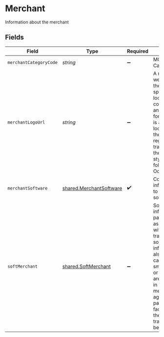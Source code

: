 # Merchant

Information about the merchant


## Fields

| Field                                                                                                                                                                                                                                                                                                                     | Type                                                                                                                                                                                                                                                                                                                      | Required                                                                                                                                                                                                                                                                                                                  | Description                                                                                                                                                                                                                                                                                                               | Example                                                                                                                                                                                                                                                                                                                   |
| ------------------------------------------------------------------------------------------------------------------------------------------------------------------------------------------------------------------------------------------------------------------------------------------------------------------------- | ------------------------------------------------------------------------------------------------------------------------------------------------------------------------------------------------------------------------------------------------------------------------------------------------------------------------- | ------------------------------------------------------------------------------------------------------------------------------------------------------------------------------------------------------------------------------------------------------------------------------------------------------------------------- | ------------------------------------------------------------------------------------------------------------------------------------------------------------------------------------------------------------------------------------------------------------------------------------------------------------------------- | ------------------------------------------------------------------------------------------------------------------------------------------------------------------------------------------------------------------------------------------------------------------------------------------------------------------------- |
| `merchantCategoryCode`                                                                                                                                                                                                                                                                                                    | *string*                                                                                                                                                                                                                                                                                                                  | :heavy_minus_sign:                                                                                                                                                                                                                                                                                                        | MCC or Merchant Category Code                                                                                                                                                                                                                                                                                             | 4819                                                                                                                                                                                                                                                                                                                      |
| `merchantLogoUrl`                                                                                                                                                                                                                                                                                                         | *string*                                                                                                                                                                                                                                                                                                                  | :heavy_minus_sign:                                                                                                                                                                                                                                                                                                        | A reference to a web resource on the internet specifying its location on a computer network and a mechanism for retrieving. This is a pointer to a location containing the merchant's registered trademark  (e.g. for the Firm, the stylized CHASE followed by the Octagon).                                              |                                                                                                                                                                                                                                                                                                                           |
| `merchantSoftware`                                                                                                                                                                                                                                                                                                        | [shared.MerchantSoftware](../../../sdk/models/shared/merchantsoftware.md)                                                                                                                                                                                                                                                 | :heavy_check_mark:                                                                                                                                                                                                                                                                                                        | Contains information related to the merchant software                                                                                                                                                                                                                                                                     |                                                                                                                                                                                                                                                                                                                           |
| `softMerchant`                                                                                                                                                                                                                                                                                                            | [shared.SoftMerchant](../../../sdk/models/shared/softmerchant.md)                                                                                                                                                                                                                                                         | :heavy_minus_sign:                                                                                                                                                                                                                                                                                                        | Soft merchant information is passed to the card association along with the transaction. This soft merchant information may also be used for cases where smaller businesses or franchise outlets are making a sale in which a merchant aggregator or payment facilitatorprocesses the payment transaction on their behalf. |                                                                                                                                                                                                                                                                                                                           |